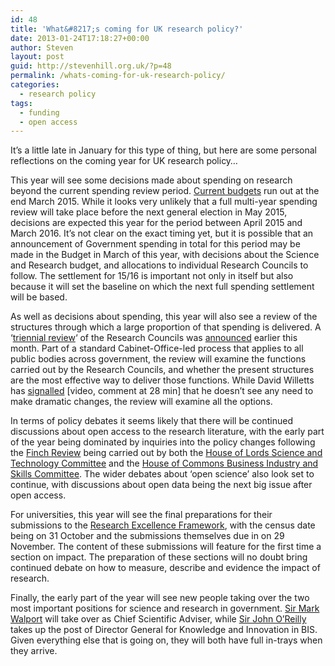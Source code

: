```yaml
---
id: 48
title: 'What&#8217;s coming for UK research policy?'
date: 2013-01-24T17:18:27+00:00
author: Steven
layout: post
guid: http://stevenhill.org.uk/?p=48
permalink: /whats-coming-for-uk-research-policy/
categories:
  - research policy
tags:
  - funding
  - open access
---
```

It&#8217;s a little late in January for this type of thing, but here are some personal reflections on the coming year for UK research policy&#8230;

This year will see some decisions made about spending on research beyond the current spending review period. [Current budgets](https://www.gov.uk/government/publications/allocation-of-science-and-research-funding-2011-12-to-2014-15) run out at the end March 2015. While it looks very unlikely that a full multi-year spending review will take place before the next general election in May 2015, decisions are expected this year for the period between April 2015 and March 2016. It&#8217;s not clear on the exact timing yet, but it is possible that an announcement of Government spending in total for this period may be made in the Budget in March of this year, with decisions about the Science and Research budget, and allocations to individual Research Councils to follow. The settlement for 15/16 is important not only in itself but also because it will set the baseline on which the next full spending settlement will be based.

As well as decisions about spending, this year will also see a review of the structures through which a large proportion of that spending is delivered. A &#8216;[triennial review](http://www.cabinetoffice.gov.uk/resource-library/public-bodies-reform-proposals-change)&#8216; of the Research Councils was [announced](http://www.publications.parliament.uk/pa/cm201213/cmhansrd/cm130109/wmstext/130109m0001.htm#13010941000051) earlier this month. Part of a standard Cabinet-Office-led process that applies to all public bodies across government, the review will examine the functions carried out by the Research Councils, and whether the present structures are the most effective way to deliver those functions. While David Willetts has [signalled](http://www.parliamentlive.tv/Main/MeetingDetails.aspx?meetingId=11665) [video, comment at 28 min] that he doesn&#8217;t see any need to make dramatic changes, the review will examine all the options.

In terms of policy debates it seems likely that there will be continued discussions about open access to the research literature, with the early part of the year being dominated by inquiries into the policy changes following the [Finch Review](http://www.researchinfonet.org/publish/finch/) being carried out by both the [House of Lords Science and Technology Committee](http://www.parliament.uk/business/committees/committees-a-z/lords-select/science-and-technology-committee/inquiries/parliament-2010/open-access/) and the [House of Commons Business Industry and Skills Committee](http://www.parliament.uk/business/committees/committees-a-z/commons-select/business-innovation-and-skills/news/committee-announces-an-inquiry-into-open-access/). The wider debates about &#8216;open science&#8217; also look set to continue, with discussions about open data being the next big issue after open access.

For universities, this year will see the final preparations for their submissions to the [Research Excellence Framework](http://www.ref.ac.uk/), with the census date being on 31 October and the submissions themselves due in on 29 November. The content of these submissions will feature for the first time a section on impact. The preparation of these sections will no doubt bring continued debate on how to measure, describe and evidence the impact of research.

Finally, the early part of the year will see new people taking over the two most important positions for science and research in government. [Sir Mark Walport](http://www.guardian.co.uk/science/2012/jun/29/sir-mark-walport-chief-scientific-adviser) will take over as Chief Scientific Adviser, while [Sir John O&#8217;Reilly](http://news.bis.gov.uk/Press-Releases/Cranfield-University-head-to-lead-business-department-s-Knowledge-and-Innovation-group-68245.aspx) takes up the post of Director General for Knowledge and Innovation in BIS. Given everything else that is going on, they will both have full in-trays when they arrive.